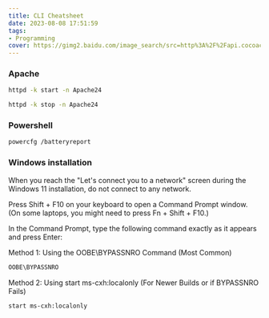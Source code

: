 ```yaml
---
title: CLI Cheatsheet
date: 2023-08-08 17:51:59
tags:
- Programming
cover: https://gimg2.baidu.com/image_search/src=http%3A%2F%2Fapi.cocoachina.com%2Fuploads%2Fimage%2F20200302%2F1583116203870375.jpg&refer=http%3A%2F%2Fapi.cocoachina.com&app=2002&size=f9999,10000&q=a80&n=0&g=0n&fmt=jpeg?sec=1640425793&t=621d7a5ff58c96583b4a142b7c0aa219
---
```

### Apache
``` bash
httpd -k start -n Apache24

httpd -k stop -n Apache24
```

### Powershell
``` bash
powercfg /batteryreport
```

### Windows installation
When you reach the "Let's connect you to a network" screen during the Windows 11 installation, do not connect to any network.

Press Shift + F10 on your keyboard to open a Command Prompt window. (On some laptops, you might need to press Fn + Shift + F10.)

In the Command Prompt, type the following command exactly as it appears and press Enter:

Method 1: Using the OOBE\BYPASSNRO Command (Most Common)
``` bash
OOBE\BYPASSNRO
```

Method 2: Using start ms-cxh:localonly (For Newer Builds or if BYPASSNRO Fails)
``` bash
start ms-cxh:localonly
```